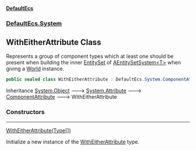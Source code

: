 #### [DefaultEcs](index.md 'index')
### [DefaultEcs.System](index.md#DefaultEcs_System 'DefaultEcs.System')
## WithEitherAttribute Class
Represents a group of component types which at least one should be present when building the inner [EntitySet](EntitySet.md 'DefaultEcs.EntitySet') of [AEntitySetSystem&lt;T&gt;](AEntitySetSystem_T_.md 'DefaultEcs.System.AEntitySetSystem&lt;T&gt;') when giving a [World](World.md 'DefaultEcs.World') instance.  
```csharp
public sealed class WithEitherAttribute : DefaultEcs.System.ComponentAttribute
```

Inheritance [System.Object](https://docs.microsoft.com/en-us/dotnet/api/System.Object 'System.Object') &#129106; [System.Attribute](https://docs.microsoft.com/en-us/dotnet/api/System.Attribute 'System.Attribute') &#129106; [ComponentAttribute](ComponentAttribute.md 'DefaultEcs.System.ComponentAttribute') &#129106; WithEitherAttribute  
### Constructors

***
[WithEitherAttribute(Type[])](WithEitherAttribute_WithEitherAttribute(Type__).md 'DefaultEcs.System.WithEitherAttribute.WithEitherAttribute(System.Type[])')

Initialize a new instance of the [WithEitherAttribute](WithEitherAttribute.md 'DefaultEcs.System.WithEitherAttribute') type.  
